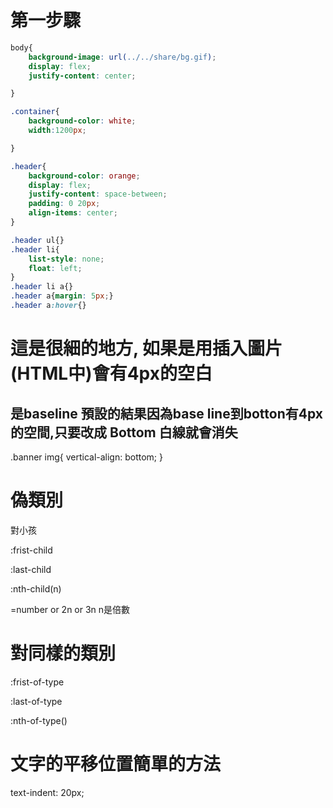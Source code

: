 # 第一步驟

```css
body{
    background-image: url(../../share/bg.gif);
    display: flex;
    justify-content: center;

}

.container{
    background-color: white;
    width:1200px;

}

.header{
    background-color: orange;
    display: flex;
    justify-content: space-between;
    padding: 0 20px;
    align-items: center;
}

.header ul{}
.header li{
    list-style: none;
    float: left;
}
.header li a{}
.header a{margin: 5px;}
.header a:hover{}
```


# 這是很細的地方, 如果是用插入圖片(HTML中)會有4px的空白
## 是baseline 預設的結果因為base line到botton有4px的空間,只要改成 Bottom 白線就會消失


.banner img{
    vertical-align: bottom;
}


# 偽類別

對小孩

:frist-child

:last-child

:nth-child(n)

=number or 2n or 3n n是倍數

# 對同樣的類別

:frist-of-type

:last-of-type


:nth-of-type()

# 文字的平移位置簡單的方法

text-indent: 20px;